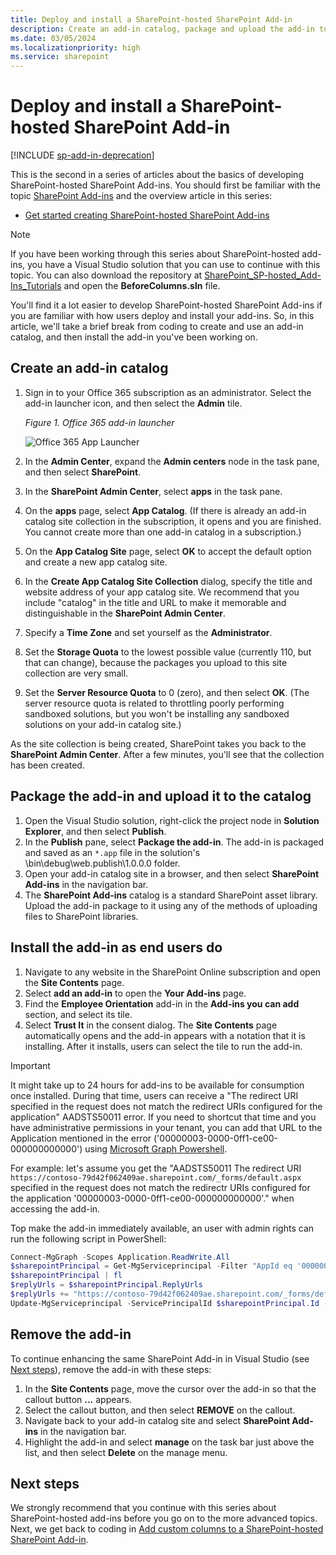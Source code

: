 ```yaml
---
title: Deploy and install a SharePoint-hosted SharePoint Add-in
description: Create an add-in catalog, package and upload the add-in to the catalog, install and remove the add-in.
ms.date: 03/05/2024
ms.localizationpriority: high
ms.service: sharepoint
---
```


# Deploy and install a SharePoint-hosted SharePoint Add-in

[!INCLUDE [sp-add-in-deprecation](../../includes/snippets/sp-add-in-deprecation.md)]

This is the second in a series of articles about the basics of developing SharePoint-hosted SharePoint Add-ins. You should first be familiar with the topic [SharePoint Add-ins](sharepoint-add-ins.md) and the overview article in this series:

-  [Get started creating SharePoint-hosted SharePoint Add-ins](get-started-creating-sharepoint-hosted-sharepoint-add-ins.md)
    
> [!NOTE]
> If you have been working through this series about SharePoint-hosted add-ins, you have a Visual Studio solution that you can use to continue with this topic. You can also download the repository at [SharePoint_SP-hosted_Add-Ins_Tutorials](https://github.com/OfficeDev/SharePoint_SP-hosted_Add-Ins_Tutorials) and open the **BeforeColumns.sln** file.

You'll find it a lot easier to develop SharePoint-hosted SharePoint Add-ins if you are familiar with how users deploy and install your add-ins. So, in this article, we'll take a brief break from coding to create and use an add-in catalog, and then install the add-in you've been working on.

## Create an add-in catalog

1. Sign in to your Office 365 subscription as an administrator. Select the add-in launcher icon, and then select the **Admin** tile.
    
   *Figure 1. Office 365 add-in launcher*

   ![Office 365 App Launcher](../images/ec60797c-d329-4922-a811-70c64598f4d5.PNG)
 
1. In the **Admin Center**, expand the **Admin centers** node in the task pane, and then select **SharePoint**.    
1. In the **SharePoint Admin Center**, select **apps** in the task pane.    
1. On the **apps** page, select **App Catalog**. (If there is already an add-in catalog site collection in the subscription, it opens and you are finished. You cannot create more than one add-in catalog in a subscription.)    
1. On the **App Catalog Site** page, select **OK** to accept the default option and create a new app catalog site.    
1. In the **Create App Catalog Site Collection** dialog, specify the title and website address of your app catalog site. We recommend that you include "catalog" in the title and URL to make it memorable and distinguishable in the **SharePoint Admin Center**.   
1. Specify a **Time Zone** and set yourself as the **Administrator**.   
1. Set the **Storage Quota** to the lowest possible value (currently 110, but that can change), because the packages you upload to this site collection are very small.
1. Set the **Server Resource Quota** to 0 (zero), and then select **OK**. (The server resource quota is related to throttling poorly performing sandboxed solutions, but you won't be installing any sandboxed solutions on your add-in catalog site.) 
 
As the site collection is being created, SharePoint takes you back to the **SharePoint Admin Center**. After a few minutes, you'll see that the collection has been created.

## Package the add-in and upload it to the catalog

1. Open the Visual Studio solution, right-click the project node in **Solution Explorer**, and then select **Publish**.    
1. In the **Publish** pane, select **Package the add-in**. The add-in is packaged and saved as an `*.app` file in the solution's \bin\debug\web.publish\1.0.0.0 folder.  
1. Open your add-in catalog site in a browser, and then select **SharePoint Add-ins** in the navigation bar.
1. The **SharePoint Add-ins** catalog is a standard SharePoint asset library. Upload the add-in package to it using any of the methods of uploading files to SharePoint libraries.

## Install the add-in as end users do

1. Navigate to any website in the SharePoint Online subscription and open the **Site Contents** page.
1. Select **add an add-in** to open the **Your Add-ins** page.
1. Find the **Employee Orientation** add-in in the **Add-ins you can add** section, and select its tile.
1. Select **Trust It** in the consent dialog. The **Site Contents** page automatically opens and the add-in appears with a notation that it is installing. After it installs, users can select the tile to run the add-in.

> [!Important]
> It might take up to 24 hours for add-ins to be available for consumption once installed. During that time, users can receive a "The redirect URI specified in the request does not match the redirect URIs configured for the application" AADSTS50011 error. If you need to shortcut that time and you have administrative permissions in your tenant, you can add that URL to the Application mentioned in the error ('00000003-0000-0ff1-ce00-000000000000') 
using [Microsoft Graph Powershell](/powershell/microsoftgraph/overview).
>
> For example: let's assume you get the "AADSTS50011 The redirect URI `https://contoso-79d42f062409ae.sharepoint.com/_forms/default.aspx` specified in the request does not match the redirectr URIs configured for the application '00000003-0000-0ff1-ce00-000000000000'." when accessing the add-in.
> 
> Top make the add-in immediately available, an user with admin rights can run the following script in PowerShell:
>
> ```powershell
> Connect-MgGraph -Scopes Application.ReadWrite.All
> $sharepointPrincipal = Get-MgServiceprincipal -Filter "AppId eq '00000003-0000-0ff1-ce00-000000000000'"
> $sharepointPrincipal | fl
> $replyUrls = $sharepointPrincipal.ReplyUrls
> $replyUrls += "https://contoso-79d42f062409ae.sharepoint.com/_forms/default.aspx"
> Update-MgServiceprincipal -ServicePrincipalId $sharepointPrincipal.Id -ReplyUrls $replyUrls
> ```

## Remove the add-in

To continue enhancing the same SharePoint Add-in in Visual Studio (see [Next steps](#Nextsteps)), remove the add-in with these steps:

1. In the **Site Contents** page, move the cursor over the add-in so that the callout button **...** appears.
1. Select the callout button, and then select **REMOVE** on the callout.
1. Navigate back to your add-in catalog site and select **SharePoint Add-ins** in the navigation bar.
1. Highlight the add-in and select **manage** on the task bar just above the list, and then select **Delete** on the manage menu.

## Next steps
<a name="Nextsteps"></a>

We strongly recommend that you continue with this series about SharePoint-hosted add-ins before you go on to the more advanced topics. Next, we get back to coding in [Add custom columns to a SharePoint-hosted SharePoint Add-in](add-custom-columns-to-a-sharepoint-hosted-sharepoint-add-in.md).
 

 

